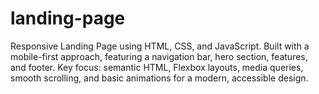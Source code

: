 # landing-page
Responsive Landing Page using HTML, CSS, and JavaScript. Built with a mobile-first approach, featuring a navigation bar, hero section, features, and footer. Key focus: semantic HTML, Flexbox layouts, media queries, smooth scrolling, and basic animations for a modern, accessible design.

